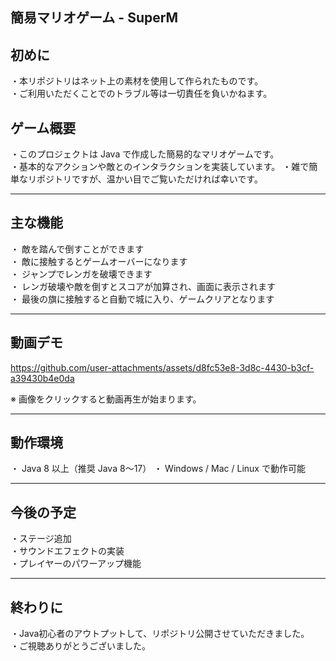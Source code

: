 ## 簡易マリオゲーム - SuperM

## 初めに
・本リポジトリはネット上の素材を使用して作られたものです。  
・ご利用いただくことでのトラブル等は一切責任を負いかねます。

## ゲーム概要
・このプロジェクトは Java で作成した簡易的なマリオゲームです。  
・基本的なアクションや敵とのインタラクションを実装しています。
・雑で簡単なリポジトリですが、温かい目でご覧いただければ幸いです。

---

## 主な機能

・ 敵を踏んで倒すことができます  
・ 敵に接触するとゲームオーバーになります  
・ ジャンプでレンガを破壊できます  
・ レンガ破壊や敵を倒すとスコアが加算され、画面に表示されます  
・ 最後の旗に接触すると自動で城に入り、ゲームクリアとなります

---

## 動画デモ

https://github.com/user-attachments/assets/d8fc53e8-3d8c-4430-b3cf-a39430b4e0da


※ 画像をクリックすると動画再生が始まります。


---

## 動作環境

・ Java 8 以上（推奨 Java 8〜17）
・ Windows / Mac / Linux で動作可能 

---

## 今後の予定

・ステージ追加  
・サウンドエフェクトの実装  
・プレイヤーのパワーアップ機能  

---

## 終わりに
・Java初心者のアウトプットして、リポジトリ公開させていただきました。  
・ご視聴ありがとうございました。

